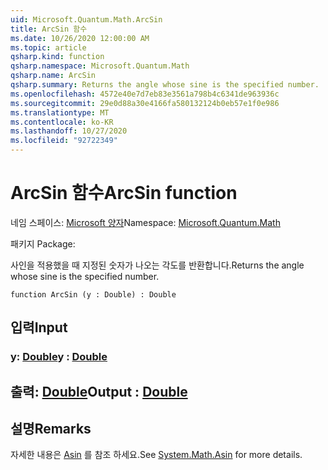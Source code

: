 ```yaml
---
uid: Microsoft.Quantum.Math.ArcSin
title: ArcSin 함수
ms.date: 10/26/2020 12:00:00 AM
ms.topic: article
qsharp.kind: function
qsharp.namespace: Microsoft.Quantum.Math
qsharp.name: ArcSin
qsharp.summary: Returns the angle whose sine is the specified number.
ms.openlocfilehash: 4572e40e7d7eb83e3561a798b4c6341de963936c
ms.sourcegitcommit: 29e0d88a30e4166fa580132124b0eb57e1f0e986
ms.translationtype: MT
ms.contentlocale: ko-KR
ms.lasthandoff: 10/27/2020
ms.locfileid: "92722349"
---
```

# <a name="arcsin-function"></a><span data-ttu-id="66bfe-102">ArcSin 함수</span><span class="sxs-lookup"><span data-stu-id="66bfe-102">ArcSin function</span></span>

<span data-ttu-id="66bfe-103">네임 스페이스: [Microsoft 양자](xref:Microsoft.Quantum.Math)</span><span class="sxs-lookup"><span data-stu-id="66bfe-103">Namespace: [Microsoft.Quantum.Math](xref:Microsoft.Quantum.Math)</span></span>

<span data-ttu-id="66bfe-104">패키지 [](https://nuget.org/packages/)</span><span class="sxs-lookup"><span data-stu-id="66bfe-104">Package: [](https://nuget.org/packages/)</span></span>


<span data-ttu-id="66bfe-105">사인을 적용했을 때 지정된 숫자가 나오는 각도를 반환합니다.</span><span class="sxs-lookup"><span data-stu-id="66bfe-105">Returns the angle whose sine is the specified number.</span></span>

```qsharp
function ArcSin (y : Double) : Double
```


## <a name="input"></a><span data-ttu-id="66bfe-106">입력</span><span class="sxs-lookup"><span data-stu-id="66bfe-106">Input</span></span>

### <a name="y--double"></a><span data-ttu-id="66bfe-107">y: [Double](xref:microsoft.quantum.lang-ref.double)</span><span class="sxs-lookup"><span data-stu-id="66bfe-107">y : [Double](xref:microsoft.quantum.lang-ref.double)</span></span>





## <a name="output--double"></a><span data-ttu-id="66bfe-108">출력: [Double](xref:microsoft.quantum.lang-ref.double)</span><span class="sxs-lookup"><span data-stu-id="66bfe-108">Output : [Double](xref:microsoft.quantum.lang-ref.double)</span></span>



## <a name="remarks"></a><span data-ttu-id="66bfe-109">설명</span><span class="sxs-lookup"><span data-stu-id="66bfe-109">Remarks</span></span>

<span data-ttu-id="66bfe-110">자세한 내용은 [Asin](https://docs.microsoft.com/dotnet/api/system.math.asin) 를 참조 하세요.</span><span class="sxs-lookup"><span data-stu-id="66bfe-110">See [System.Math.Asin](https://docs.microsoft.com/dotnet/api/system.math.asin) for more details.</span></span>